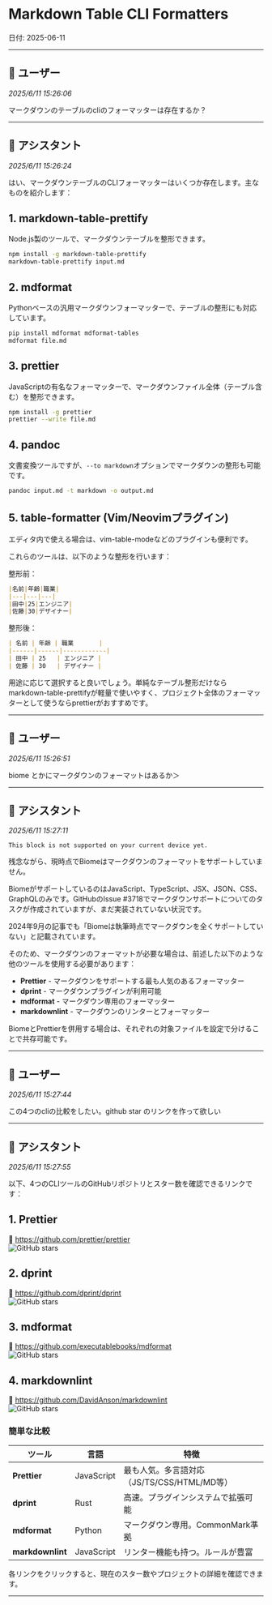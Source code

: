 # Markdown Table CLI Formatters

日付: 2025-06-11

---

## 👤 ユーザー
*2025/6/11 15:26:06*

マークダウンのテーブルのcliのフォーマッターは存在するか？

---

## 🤖 アシスタント
*2025/6/11 15:26:24*

はい、マークダウンテーブルのCLIフォーマッターはいくつか存在します。主なものを紹介します：

## 1. **markdown-table-prettify**
Node.js製のツールで、マークダウンテーブルを整形できます。
```bash
npm install -g markdown-table-prettify
markdown-table-prettify input.md
```

## 2. **mdformat**
Pythonベースの汎用マークダウンフォーマッターで、テーブルの整形にも対応しています。
```bash
pip install mdformat mdformat-tables
mdformat file.md
```

## 3. **prettier**
JavaScriptの有名なフォーマッターで、マークダウンファイル全体（テーブル含む）を整形できます。
```bash
npm install -g prettier
prettier --write file.md
```

## 4. **pandoc**
文書変換ツールですが、`--to markdown`オプションでマークダウンの整形も可能です。
```bash
pandoc input.md -t markdown -o output.md
```

## 5. **table-formatter** (Vim/Neovimプラグイン)
エディタ内で使える場合は、vim-table-modeなどのプラグインも便利です。

これらのツールは、以下のような整形を行います：

整形前：
```markdown
|名前|年齢|職業|
|---|---|---|
|田中|25|エンジニア|
|佐藤|30|デザイナー|
```

整形後：
```markdown
| 名前 | 年齢 | 職業       |
|------|------|------------|
| 田中 | 25   | エンジニア |
| 佐藤 | 30   | デザイナー |
```

用途に応じて選択すると良いでしょう。単純なテーブル整形だけならmarkdown-table-prettifyが軽量で使いやすく、プロジェクト全体のフォーマッターとして使うならprettierがおすすめです。

---

## 👤 ユーザー
*2025/6/11 15:26:51*

biome とかにマークダウンのフォーマットはあるか＞

---

## 🤖 アシスタント
*2025/6/11 15:27:11*

```
This block is not supported on your current device yet.
```

残念ながら、現時点でBiomeはマークダウンのフォーマットをサポートしていません。

BiomeがサポートしているのはJavaScript、TypeScript、JSX、JSON、CSS、GraphQLのみです。GitHubのIssue #3718でマークダウンサポートについてのタスクが作成されていますが、まだ実装されていない状況です。

2024年9月の記事でも「Biomeは執筆時点でマークダウンを全くサポートしていない」と記載されています。

そのため、マークダウンのフォーマットが必要な場合は、前述した以下のような他のツールを使用する必要があります：

- **Prettier** - マークダウンをサポートする最も人気のあるフォーマッター
- **dprint** - マークダウンプラグインが利用可能
- **mdformat** - マークダウン専用のフォーマッター
- **markdownlint** - マークダウンのリンターとフォーマッター

BiomeとPrettierを併用する場合は、それぞれの対象ファイルを設定で分けることで共存可能です。

---

## 👤 ユーザー
*2025/6/11 15:27:44*

この4つのcliの比較をしたい。github star のリンクを作って欲しい

---

## 🤖 アシスタント
*2025/6/11 15:27:55*

以下、4つのCLIツールのGitHubリポジトリとスター数を確認できるリンクです：

## 1. **Prettier**
🔗 https://github.com/prettier/prettier  
![GitHub stars](https://img.shields.io/github/stars/prettier/prettier?style=social)

## 2. **dprint**
🔗 https://github.com/dprint/dprint  
![GitHub stars](https://img.shields.io/github/stars/dprint/dprint?style=social)

## 3. **mdformat**
🔗 https://github.com/executablebooks/mdformat  
![GitHub stars](https://img.shields.io/github/stars/executablebooks/mdformat?style=social)

## 4. **markdownlint**
🔗 https://github.com/DavidAnson/markdownlint  
![GitHub stars](https://img.shields.io/github/stars/DavidAnson/markdownlint?style=social)

### 簡単な比較

| ツール | 言語 | 特徴 |
|--------|------|------|
| **Prettier** | JavaScript | 最も人気。多言語対応（JS/TS/CSS/HTML/MD等） |
| **dprint** | Rust | 高速。プラグインシステムで拡張可能 |
| **mdformat** | Python | マークダウン専用。CommonMark準拠 |
| **markdownlint** | JavaScript | リンター機能も持つ。ルールが豊富 |

各リンクをクリックすると、現在のスター数やプロジェクトの詳細を確認できます。

---
